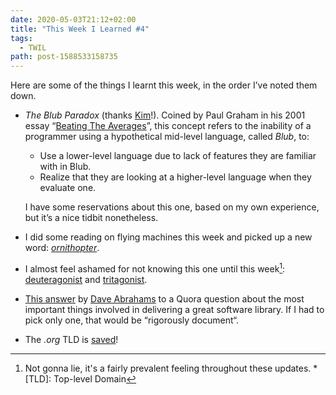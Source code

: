 ```yaml
---
date: 2020-05-03T21:12+02:00
title: "This Week I Learned #4"
tags:
  - TWIL
path: post-1588533158735
---
```


Here are some of the things I learnt this week, in the order I’ve noted them down.

* _The Blub Paradox_ (thanks [Kim](https://www.burgestrand.se)!). Coined by Paul Graham in his 2001 essay “[Beating The Averages](http://www.paulgraham.com/avg.html)”, this concept refers to the inability of a programmer using a hypothetical mid-level language, called _Blub_, to:

  * Use a lower-level language due to lack of features they are familiar with in Blub.
  * Realize that they are looking at a higher-level language when they evaluate one.

  I have some reservations about this one, based on my own experience, but it’s a nice tidbit nonetheless.
* I did some reading on flying machines this week and picked up a new word: _[ornithopter](https://en.wikipedia.org/wiki/Ornithopter)_.
* I almost feel ashamed for not knowing this one until this week[^1]: [deuteragonist](https://en.wiktionary.org/wiki/deuteragonist) and [tritagonist](https://en.wiktionary.org/wiki/tritagonist).
* [This answer](https://www.quora.com/What-are-the-most-important-things-involved-in-delivering-a-great-software-library/answer/Dave-Abrahams?share=c027457a) by [Dave Abrahams](https://daveabrahams.com) to a Quora question about the most important things involved in delivering a great software library. If I had to pick only one, that would be “rigorously document“.
* The _.org_ TLD is [saved](https://www.icann.org/news/blog/icann-board-withholds-consent-for-a-change-of-control-of-the-public-interest-registry-pir)!

[^1]: Not gonna lie, it's a fairly prevalent feeling throughout these updates.
*[TLD]: Top-level Domain
